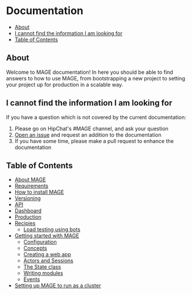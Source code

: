 Documentation
=============

- [About](#about)
- [I cannot find the information I am looking for](#i-cannot-find-the-information-i-am-looking-for)
- [Table of Contents](#table-of-contents)

About
-----

Welcome to MAGE documentation! In here you should be able to
find answers to how to use MAGE, from bootstrapping a new project
to setting your project up for production in a scalable way.

I cannot find the information I am looking for
----------------------------------------------

If you have a question which is not covered by the current
documentation:

1. Please go on HipChat's #MAGE channel, and ask your question
2. [Open an issue](https://github.com/Wizcorp/mage/issues/new) and request an addition to the documentation
3. If you have some time, please make a pull request to enhance the documentation

Table of Contents
-----------------

* [About MAGE](./AboutMage.md)
* [Requirements](./Requirements.md)
* [How to install MAGE](./Install.md)
* [Versioning](./Versioning.md)
* [API](./api/Readme.md)
* [Dashboard](./dashboard/Readme.md)
* [Production](./production/Readme.md)
* [Recipies](./recipies/Readme.md)
  * [Load testing using bots](./recipies/LoadTestingWithBots.md)
* [Getting started with MAGE](./walkthrough/Readme.md)
  * [Configuration](./walkthrough/Configuration.md)
  * [Concepts](./walkthrough/Concepts.md)
  * [Creating a web app](./walkthrough/WebApp.md)
  * [Actors and Sessions](./walkthrough/ActorsSessions.md)
  * [The State class](./walkthrough/State.md)
  * [Writing modules](./walkthrough/Modules.md)
  * [Events](./walkthrough/Events.md)
* [Setting up MAGE to run as a cluster](./walkthrough-cluster/Readme.md)
